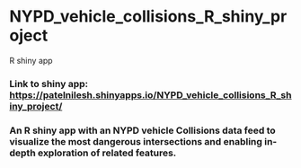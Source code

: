 # NYPD_vehicle_collisions_R_shiny_project

R shiny app

### Link to shiny app: https://patelnilesh.shinyapps.io/NYPD_vehicle_collisions_R_shiny_project/

### An R shiny app with an NYPD vehicle Collisions data feed to visualize the most dangerous intersections and enabling in-depth exploration of related features.


